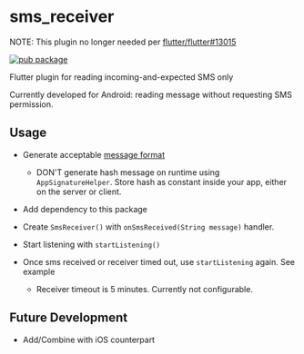 # sms_receiver

NOTE: This plugin no longer needed per [flutter/flutter#13015](https://github.com/flutter/flutter/issues/13015#issuecomment-624921951)

[![pub package](https://img.shields.io/badge/pub-0.3.1+1-blue.svg)](https://pub.dev/packages/sms_receiver)

Flutter plugin for reading incoming-and-expected SMS only

Currently developed for Android: reading message without requesting SMS permission.

## Usage

- Generate acceptable [message format](https://developers.google.com/identity/sms-retriever/verify)

  - DON'T generate hash message on runtime using `AppSignatureHelper`. Store hash as constant inside your app, either on the server or client.

- Add dependency to this package

- Create `SmsReceiver()` with `onSmsReceived(String message)` handler.

- Start listening with `startListening()`

- Once sms received or receiver timed out, use `startListening` again. See example
  - Receiver timeout is 5 minutes. Currently not configurable.

## Future Development

- Add/Combine with iOS counterpart

